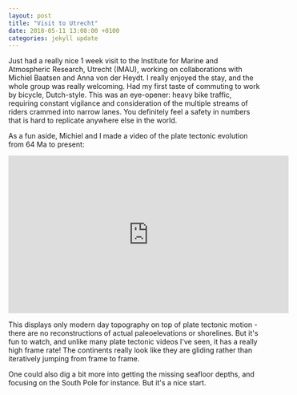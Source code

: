 ```yaml
---
layout: post
title: "Visit to Utrecht"
date: 2018-05-11 13:08:00 +0100
categories: jekyll update
---
```

Just had a really nice 1 week visit to the Institute for Marine and Atmospheric Research, Utrecht (IMAU), working on collaborations with Michiel Baatsen and Anna von der Heydt. I really enjoyed the stay, and the whole group was really welcoming. Had my first taste of commuting to work by bicycle, Dutch-style. This was an eye-opener: heavy bike traffic, requiring constant vigilance and consideration of the multiple streams of riders crammed into narrow lanes. You definitely feel a safety in numbers that is hard to replicate anywhere else in the world.

As a fun aside, Michiel and I made a video of the plate tectonic evolution from 64 Ma to present:
<iframe width="560" height="315" src="https://www.youtube.com/embed/FR49W9YzqmQ" frameborder="0" allow="autoplay; encrypted-media" allowfullscreen></iframe>

This displays only modern day topography on top of plate tectonic motion - there are no reconstructions of actual paleoelevations or shorelines. But it's fun to watch, and unlike many plate tectonic videos I've seen, it has a really high frame rate! The continents really look like they are gliding rather than iteratively jumping from frame to frame. 

One could also dig a bit more into getting the missing seafloor depths, and focusing on the South Pole for instance. But it's a nice start.